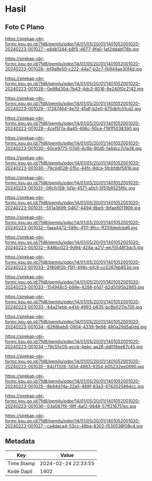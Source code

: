 # Hasil

## Foto C Plano

https://sirekap-obj-formc.kpu.go.id/7fd8/pemilu/pdpr/14/01/05/20/01/1401052001020-20240223-001027--e8db1244-b8f5-4677-9fa0-1af2ddabf78b.jpg

https://sirekap-obj-formc.kpu.go.id/7fd8/pemilu/pdpr/14/01/05/20/01/1401052001020-20240223-001028--bf9a9e50-c222-44a7-b2c7-fb944ae30f4d.jpg

https://sirekap-obj-formc.kpu.go.id/7fd8/pemilu/pdpr/14/01/05/20/01/1401052001020-20240223-001028--0e98d30d-7b43-4dc3-8016-9e240f0c2142.jpg

https://sirekap-obj-formc.kpu.go.id/7fd8/pemilu/pdpr/14/01/05/20/01/1401052001020-20240223-001029--17287464-4e70-45df-b2e0-675dbfc01cd2.jpg

https://sirekap-obj-formc.kpu.go.id/7fd8/pemilu/pdpr/14/01/05/20/01/1401052001020-20240223-001029--4cef5f7a-8a45-496c-90ce-f191f5038390.jpg

https://sirekap-obj-formc.kpu.go.id/7fd8/pemilu/pdpr/14/01/05/20/01/1401052001020-20240223-001030--60ce9775-07d0-4c8b-90d5-fa4dcc7cfa36.jpg

https://sirekap-obj-formc.kpu.go.id/7fd8/pemilu/pdpr/14/01/05/20/01/1401052001020-20240223-001030--79c0d028-015c-44fc-9dca-5fcbfdbf5816.jpg

https://sirekap-obj-formc.kpu.go.id/7fd8/pemilu/pdpr/14/01/05/20/01/1401052001020-20240223-001031--06cfc158-1d1e-4571-a0cf-5f51b6525f6c.jpg

https://sirekap-obj-formc.kpu.go.id/7fd8/pemilu/pdpr/14/01/05/20/01/1401052001020-20240223-001031--551a3699-0467-4494-8be5-1bfae8011906.jpg

https://sirekap-obj-formc.kpu.go.id/7fd8/pemilu/pdpr/14/01/05/20/01/1401052001020-20240223-001032--faaa4472-599c-4111-8fcc-ff259dedcbd6.jpg

https://sirekap-obj-formc.kpu.go.id/7fd8/pemilu/pdpr/14/01/05/20/01/1401052001020-20240223-001032--848bc023-9d94-428a-a217-ee70548f3dc5.jpg

https://sirekap-obj-formc.kpu.go.id/7fd8/pemilu/pdpr/14/01/05/20/01/1401052001020-20240223-001033--2f808f2b-f5f1-498c-bfc9-cc0267eb853d.jpg

https://sirekap-obj-formc.kpu.go.id/7fd8/pemilu/pdpr/14/01/05/20/01/1401052001020-20240223-001033--154948c5-b99e-4288-b1d7-b2d5095b2865.jpg

https://sirekap-obj-formc.kpu.go.id/7fd8/pemilu/pdpr/14/01/05/20/01/1401052001020-20240223-001033--44a21ebb-e41d-4993-b835-bc8b0211e705.jpg

https://sirekap-obj-formc.kpu.go.id/7fd8/pemilu/pdpr/14/01/05/20/01/1401052001020-20240223-001034--6268beb6-0904-4339-9e98-480a29d5a0dd.jpg

https://sirekap-obj-formc.kpu.go.id/7fd8/pemilu/pdpr/14/01/05/20/01/1401052001020-20240223-001034--79c55c05-eccb-4ebc-aa26-dd019ee87c45.jpg

https://sirekap-obj-formc.kpu.go.id/7fd8/pemilu/pdpr/14/01/05/20/01/1401052001020-20240223-001035--84cf1326-7d3d-4863-9354-b05232ee0690.jpg

https://sirekap-obj-formc.kpu.go.id/7fd8/pemilu/pdpr/14/01/05/20/01/1401052001020-20240223-001035--8b94d74a-22a5-489f-83a3-4742025864cc.jpg

https://sirekap-obj-formc.kpu.go.id/7fd8/pemilu/pdpr/14/01/05/20/01/1401052001020-20240223-001036--03e087f9-19ff-4af2-9848-57ff216751ec.jpg

https://sirekap-obj-formc.kpu.go.id/7fd8/pemilu/pdpr/14/01/05/20/01/1401052001020-20240223-001027--ca4daca4-53cc-48ba-8302-f530538f08c4.jpg


## Metadata

| Key        | Value               |
| ---------- | ------------------- |
| Time Stamp | 2024-02-24 22:33:55 |
| Kode Dapil | 1402                |



